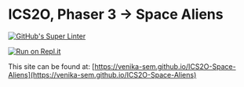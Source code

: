 # ICS2O, Phaser 3 → Space Aliens

[![GitHub's Super Linter](https://github.com/venika-sem/ICS2O-Space-Aliens/workflows/GitHub's%20Super%20Linter/badge.svg)](https://github.com/venika-sem/ICS2O-Space-Aliens/actions)

[![Run on Repl.it](https://repl.it/badge/github/venika-sem/ICS2O-Space-Aliens)](https://repl.it/github/venika-sem/ICS2O-Space-Aliens)

This site can be found at: [https://venika-sem.github.io/ICS2O-Space-Aliens](https://venika-sem.github.io/ICS2O-Space-Aliens)